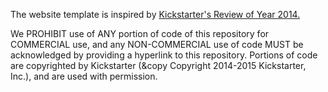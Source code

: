 The website template is inspired by [Kickstarter's Review of Year 2014.](https://www.kickstarter.com/year/2014)

We PROHIBIT use of ANY portion of code of this repository for COMMERCIAL use, and any NON-COMMERCIAL use of code MUST be acknowledged by providing a hyperlink to this repository. Portions of code are copyrighted by Kickstarter (&copy Copyright 2014-2015 Kickstarter, Inc.), and are used with permission.
